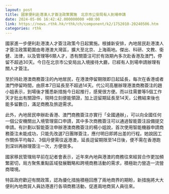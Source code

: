 ```yaml
---
layout: post
title: 國家便利赴港澳人才簽注政策實施　北京市公安局有人到場申請
date: 2024-05-06 16:42:42.000000000 +08:00
link: https://news.rthk.hk/rthk/ch/component/k2/1752010-20240506.htm
categories: rthk
---
```


國家進一步便利赴港澳人才簽注政策今日起實施。根據新安排，內地居民赴港澳人才簽注政策範圍由粵港澳大灣區，擴大至北京、上海兩地。傑出、科研、文教、衛健、法律，以及管理等6類人才，憑有關簽注可於有效期內多次赴香港及澳門，停留不超過30天。今日在北京市公安局出入境接待大廳，已經有人到場申請辦理有關人才簽注。

至於持赴港澳商務簽注的內地居民，在港澳停留期限即日起延長，每次在香港或者澳門停留時間，由原本7日延長至不超過14天。代公司高層辦理港澳商務簽注的趙小姐表示，到場後才獲悉新措施今日起推行，感覺很方便。而以往需要等5個工作天才批出有關證件，現時立刻便能領證，加上逗留期延長至14天，公務結束後也能多留數日，滿足商務及旅遊需求。

此外，內地居民申辦赴香港、澳門商務簽注亦實行「全國通辦」，可以向全國任何一個公安機關出入境管理窗口申請，其中多次商務簽注可以通過智能簽注設備提交申請。有計劃以智能簽注申辦港澳商務簽注的楊小姐說，首次使用智能機器申請商務簽注未能成功，只能先改選7日團隊簽注，應付明日即將出差的行程。她說因工作關係平均每2、3個月便需往返港澳，延長逗留期限至14日後，便不需在香港跑到深圳再辦理簽注一次，方便很多。

國家移民管理局早前在記者會表示，近年來內地與港澳的商務往來經貿合作更加頻繁密切，局方聚焦重點區域發展戰略和跨境商務活動的需求，積極助力營造一流營商環境。

特區政府歡迎有關政策，認為優化措施積極回應了兩地商界的期盼，新措施將大大便利內地商貿人員訪港進行各項商務活動，促進兩地商貿人員往來。

